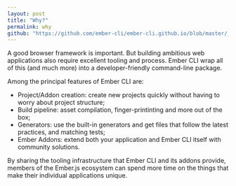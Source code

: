 ```yaml
---
layout: post
title: "Why?"
permalink: why
github: "https://github.com/ember-cli/ember-cli.github.io/blob/master/_posts/2014-04-04-why.md"
---
```


A good browser framework is important. But building ambitious web applications also require excellent tooling and process.
Ember CLI wrap all of this (and much more) into a developer-friendly command-line package.

Among the principal features of Ember CLI are:

* Project/Addon creation: create new projects quickly without having to worry about project structure;
* Build pipeline: asset compilation, finger-printinting and more out of the box;
* Generators: use the built-in generators and get files that follow the latest practices, and matching tests;
* Ember Addons: extend both your application and Ember CLI itself with community solutions.

By sharing the tooling infrastructure that Ember CLI and its addons provide, members of the Ember.js ecosystem can spend more time on the things that make their individual applications unique.
